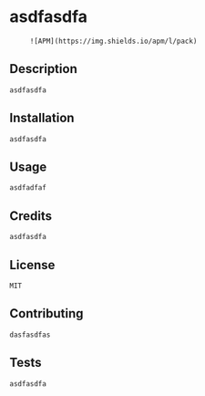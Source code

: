  # asdfasdfa  
         ![APM](https://img.shields.io/apm/l/pack)
## Description
    asdfasdfa

## Installation
    asdfasdfa

## Usage
    asdfadfaf

## Credits
    asdfasdfa

## License
    MIT

## Contributing
    dasfasdfas

## Tests
    asdfasdfa
    